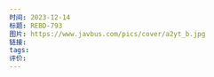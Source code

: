 ```yaml
---
时间: 2023-12-14
标题: REBD-793
图片: https://www.javbus.com/pics/cover/a2yt_b.jpg
链接: 
tags: 
评价:
---
```




